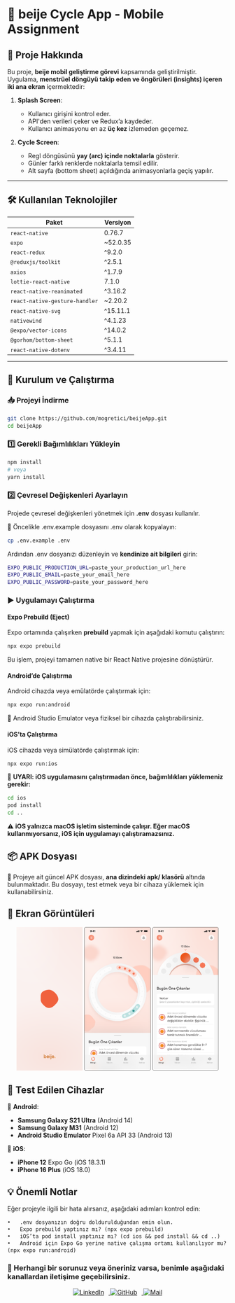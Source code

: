 # 📱 **beije Cycle App - Mobile Assignment** 

## 📌 **Proje Hakkında**
Bu proje, **beije mobil geliştirme görevi** kapsamında geliştirilmiştir.  
Uygulama, **menstrüel döngüyü takip eden ve öngörüleri (insights) içeren iki ana ekran** içermektedir:

1. **Splash Screen**:
    - Kullanıcı girişini kontrol eder.
    - API'den verileri çeker ve Redux’a kaydeder.
    - Kullanıcı animasyonu en az **üç kez** izlemeden geçemez.

2. **Cycle Screen**:
    - Regl döngüsünü **yay (arc) içinde noktalarla** gösterir.
    - Günler farklı renklerde noktalarla temsil edilir.
    - Alt sayfa (bottom sheet) açıldığında animasyonlarla geçiş yapılır.

---

## 🛠 **Kullanılan Teknolojiler**
| Paket | Versiyon |
|--------|----------|
| `react-native` | 0.76.7 |
| `expo` | ~52.0.35 |
| `react-redux` | ^9.2.0 |
| `@reduxjs/toolkit` | ^2.5.1 |
| `axios` | ^1.7.9 |
| `lottie-react-native` | 7.1.0 |
| `react-native-reanimated` | ^3.16.2 |
| `react-native-gesture-handler` | ~2.20.2 |
| `react-native-svg` | ^15.11.1 |
| `nativewind` | ^4.1.23 |
| `@expo/vector-icons` | ^14.0.2 |
| `@gorhom/bottom-sheet` | ^5.1.1 |
| `react-native-dotenv` | ^3.4.11 |

---

## 🔧 **Kurulum ve Çalıştırma**

### 📥 **Projeyi İndirme**

```bash
git clone https://github.com/mogretici/beijeApp.git
cd beijeApp
```

### 1️⃣ **Gerekli Bağımlılıkları Yükleyin**

```bash
npm install
# veya
yarn install
```

### 2️⃣ Çevresel Değişkenleri Ayarlayın

Projede çevresel değişkenleri yönetmek için **.env** dosyası kullanılır.

📌 Öncelikle .env.example dosyasını .env olarak kopyalayın:

```bash
cp .env.example .env
```
Ardından .env dosyanızı düzenleyin ve **kendinize ait bilgileri** girin:

```bash
EXPO_PUBLIC_PRODUCTION_URL=paste_your_production_url_here
EXPO_PUBLIC_EMAIL=paste_your_email_here
EXPO_PUBLIC_PASSWORD=paste_your_password_here
```

### ▶️ Uygulamayı Çalıştırma

#### Expo Prebuild (Eject)

Expo ortamında çalışırken **prebuild** yapmak için aşağıdaki komutu çalıştırın:

```bash
npx expo prebuild
```

Bu işlem, projeyi tamamen native bir React Native projesine dönüştürür.

#### Android’de Çalıştırma

Android cihazda veya emülatörde çalıştırmak için:

```bash
npx expo run:android
```

📌 Android Studio Emulator veya fiziksel bir cihazda çalıştırabilirsiniz.

#### iOS’ta Çalıştırma

iOS cihazda veya simülatörde çalıştırmak için:

```bash
npx expo run:ios
```

📌 **UYARI: iOS uygulamasını çalıştırmadan önce, bağımlılıkları yüklemeniz gerekir:**

```bash
cd ios
pod install
cd ..
```

⚠️ **iOS yalnızca macOS işletim sisteminde çalışır. Eğer macOS kullanmıyorsanız, iOS için uygulamayı çalıştıramazsınız.**

## 📦 APK Dosyası

📌 Projeye ait güncel APK dosyası, **ana dizindeki apk/ klasörü** altında bulunmaktadır.
Bu dosyayı, test etmek veya bir cihaza yüklemek için kullanabilirsiniz.

## 🎨 Ekran Görüntüleri

<p align="center">
  <img src="./assets/screenshots/01.png" width="30%" alt="Splash Screen"/>
  <img src="./assets/screenshots/02.png" width="30%" alt="Cycle Screen Collapsed"/>
  <img src="./assets/screenshots/03.png" width="30%" alt="Cycle Screen Expanded"/>
</p>

## 🧪 **Test Edilen Cihazlar**

📱 **Android**:
- **Samsung Galaxy S21 Ultra** (Android 14)
- **Samsung Galaxy M31** (Android 12)
- **Android Studio Emulator** Pixel 6a API 33 (Android 13)

📱 **iOS**:
- **iPhone 12** Expo Go (iOS 18.3.1)
- **iPhone 16 Plus** (iOS 18.0)


## 💡 **Önemli Notlar**
Eğer projeyle ilgili bir hata alırsanız, aşağıdaki adımları kontrol edin:

	•	.env dosyanızın doğru doldurulduğundan emin olun.
	•	Expo prebuild yaptınız mı? (npx expo prebuild)
	•	iOS’ta pod install yaptınız mı? (cd ios && pod install && cd ..)
	•	Android için Expo Go yerine native çalışma ortamı kullanılıyor mu? (npx expo run:android)

### 📩 Herhangi bir sorunuz veya öneriniz varsa, benimle aşağıdaki kanallardan iletişime geçebilirsiniz.
<p align="center">
  <a href="https://www.linkedin.com/in/mogretici/" target="_blank">
    <img src="https://img.shields.io/badge/LinkedIn-0077B5?style=for-the-badge&logo=linkedin&logoColor=white" alt="LinkedIn" style="margin-right: 10px;">
  </a>
  <a href="https://github.com/mogretici" target="_blank">
    <img src="https://img.shields.io/badge/GitHub-181717?style=for-the-badge&logo=github&logoColor=white" alt="GitHub" style="margin-right: 10px;">
  </a>
  <a href="mailto:lutfuogretici@gmail.com">
    <img src="https://img.shields.io/badge/Mail-D14836?style=for-the-badge&logo=gmail&logoColor=white" alt="Mail">
  </a>
</p>